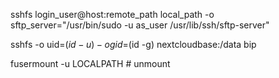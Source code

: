 sshfs login_user@host:remote_path local_path -o sftp_server="/usr/bin/sudo -u as_user /usr/lib/ssh/sftp-server"

sshfs -o uid=$(id -u) -o gid=$(id -g) nextcloudbase:/data bip


fusermount -u LOCALPATH # unmount
